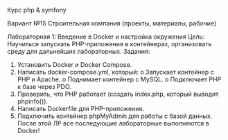 Курс php & symfony

Вариант №15 Строительная компания (проекты, материалы, рабочие)

Лабораторная 1: Введение в Docker и настройка окружения
Цель: Научиться запускать PHP-приложения в контейнерах, организовать среду для дальнейших лабораторных.
Задания:
1.	Установить Docker и Docker Compose.
2.	Написать docker-compose.yml, который:
o	Запускает контейнер с PHP и Apache.
o	Поднимает контейнер с MySQL.
o	Подключает PHP к базе через PDO.
3.	Проверить, что PHP работает (создать index.php, который выводит phpinfo()).
4.	Написать Dockerfile для PHP-приложения.
5.	Подключить контейнер phpMyAdmin для работы с базой данных.
После этой ЛР все последующие лабораторные выполняются в Docker!
